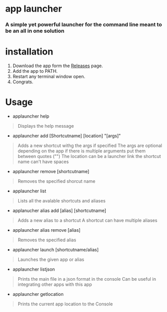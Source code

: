 # app launcher
### A simple yet powerful launcher for the command line meant to be an all in one solution

# installation
1. Download the app form the [Releases](https://github.com/Tommy1250/app-launcher/releases) page.
1. Add the app to PATH.
1. Restart any terminal window open.
1. Congrats.

# Usage

- applauncher help
> Displays the help message
- applauncher add [Shortcutname] [location] "[args]"
> Adds a new shortcut withg the args if specified
The args are optional depending on the app
if there is multiple arguments put them between quotes ("")
The location can be a launcher link
> the shortcut name can't have spaces
- applauncher remove [shortcutname]
> Removes the specified shorcut name
- applauncher list
> Lists all the avalable shortcuts and aliases
- applanucher alias add [alias] [shortcutname]
> Adds a new alias to a shortcut
A shortcut can have multiple aliases
- applauncher alias remove [alias]
> Removes the specified alias
- applauncher launch [shortcutname/alias]
> Launches the given app or alias 
- applauncher listjson
> Prints the main file in a json format in the console
Can be useful in integrating other apps with this app
- applauncher getlocation
> Prints the current app location to the Console